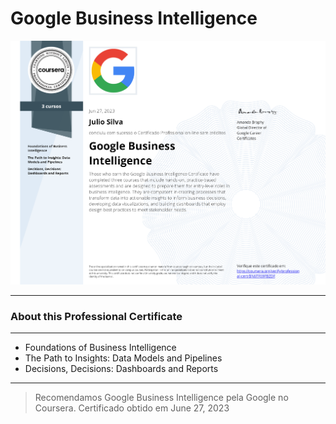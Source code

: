 # Google Business Intelligence



![](https://github.com/JulioSilva123/Escolaridade/blob/77a0e3d00a06f248bee18c52d54edea7c8448307/resources/Cert-Google-Business-Intelligence.png)

---

### About this Professional Certificate



---

* Foundations of Business Intelligence
* The Path to Insights: Data Models and Pipelines
* Decisions, Decisions: Dashboards and Reports

---

>Recomendamos Google Business Intelligence pela Google no Coursera. Certificado obtido em June 27, 2023